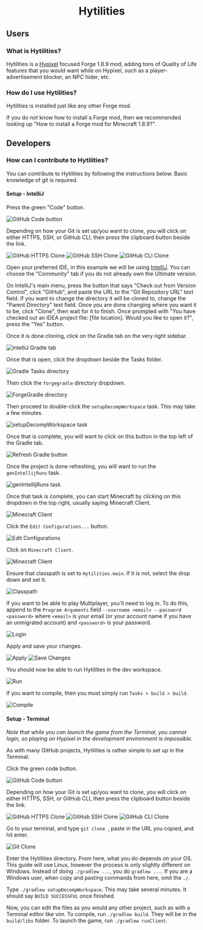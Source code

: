 <!--suppress HtmlDeprecatedAttribute -->
<div align="center">

# Hytilities

</div>

## Users
### What is Hytilities?
Hytilities is a [Hypixel](https://hypixel.net) focused Forge 1.8.9 mod, adding tons of Quality of Life features that
you would want while on Hypixel, such as a player-advertisement blocker, an NPC hider, etc.

### How do I use Hytilities?
Hytilities is installed just like any other Forge mod.

If you do not know how to install a Forge mod, then we recommended looking up "How to install a Forge mod for Minecraft 1.8.9?".

## Developers
### How can I contribute to Hytilities?
You can contribute to Hytilities by following the instructions below. Basic knowledge of git is required.

#### Setup - IntelliJ
Press the green "Code" button.

![GitHub Code button](.github/code_button.png)

Depending on how your Git is set up/you want to clone, you will click on either HTTPS, SSH, or GitHub CLI,
then press the clipboard button beside the link.

![GitHub HTTPS Clone](.github/https_clone.png) ![GitHub SSH Clone](.github/ssh_clone.png) ![GitHub CLI Clone](.github/cli_clone.png)

Open your preferred IDE, in this example we will be using [IntelliJ](https://www.jetbrains.com/idea/).
You can choose the "Community" tab if you do not already own the Ultimate version.

<!--- todo: include images here instead of a lot of text. i don't have ij 2020.2 currently, and the context menu on 2020.3 eap is incredibly different. -->
On IntelliJ's main menu, press the button that says "Check out from Version Control", click "GitHub", 
and paste the URL to the "Git Repository URL" text field. If you want to change the directory it will be cloned to, 
change the "Parent Directory" text field. Once you are done changing where you want it to be, click "Clone", 
then wait for it to finish. Once prompted with "You have checked out an IDEA project file: [file location]. Would you like to open it?", 
press the "Yes" button.

Once it is done cloning, click on the Gradle tab on the very right sidebar.

![IntelliJ Gradle tab](.github/gradle_tab.png)

Once that is open, click the dropdown beside the Tasks folder.

![Gradle Tasks directory](.github/tasks.png)

Then click the `forgegradle` directory dropdown.

![ForgeGradle directory](.github/forgegradle.png)

Then proceed to double-click the `setupDecompWorkspace` task. This may take a few minutes.

![setupDecompWorkspace task](.github/setupDecompWorkspace.png)

Once that is complete, you will want to click on this button in the top left of the Gradle tab.

![Refresh Gradle button](.github/refresh_gradle.png)

Once the project is done refreshing, you will want to run the `genIntellijRuns` task.

![genIntellijRuns task](.github/genIntellijRuns.png)

Once that task is complete, you can start Minecraft by clicking on this dropdown in the top right, usually saying Minecraft Client.

![Minecraft Client](.github/minecraft_client.png)

Click the `Edit Configurations...` button.

![Edit Configurations](.github/edit_configurations.png)

Click on `Minecraft Client`.

![Minecraft Client](.github/minecraft_client2.png)

Ensure that classpath is set to `Hytilities.main`. If it is not, select the drop down and set it.

![Classpath](.github/classpath.png)

If you want to be able to play Multiplayer, you'll need to log in. To do this, append to the `Program Arguments` field `--username <email> --password <password>` where `<email>` is your email (or your account name if you have an unmigrated account) and `<password>` is your password. 

![Login](.github/account.png)

Apply and save your changes.

![Apply](.github/apply.png)
![Save Changes](.github/save_changes.png)

You should now be able to run Hytilities in the dev workspace.

![Run](.github/run.png)

If you want to compile, then you must simply run `Tasks > build > build`.

![Compile](.github/build.png)

#### Setup - Terminal

*Note that while you can launch the game from the Terminal, you cannot login, so playing on Hypixel in the development environment is impossible.*

As with many GitHub projects, Hytilities is rather simple to set up in the Terminal. 

Click the green code button.

![GitHub Code button](.github/code_button.png)

Depending on how your Git is set up/you want to clone, you will click on either HTTPS, SSH, or GitHub CLI,
then press the clipboard button beside the link.

![GitHub HTTPS Clone](.github/https_clone.png) ![GitHub SSH Clone](.github/ssh_clone.png) ![GitHub CLI Clone](.github/cli_clone.png)

Go to your terminal, and type `git clone `, paste in the URL you copied, and hit enter.

![Git Clone](.github/clone.png)

Enter the Hytilities directory. From here, what you do depends on your OS. This guide will use Linux, however the process is only slightly different on Windows. Instead of doing `./gradlew ...`, you do `gradlew ...`. If you are a Windows user, when copy and pasting commands from here, omit the `./`.

Type `./gradlew setupDecompWorkspace`. This may take several minutes. It should say `BUILD SUCCESSFUL` once finished.

Now, you can edit the files as you would any other project, such as with a Terminal editor like vim. To compile, run `./gradlew build`. They will be in the `build/libs` folder. To launch the game, run `./gradlew runClient`.

